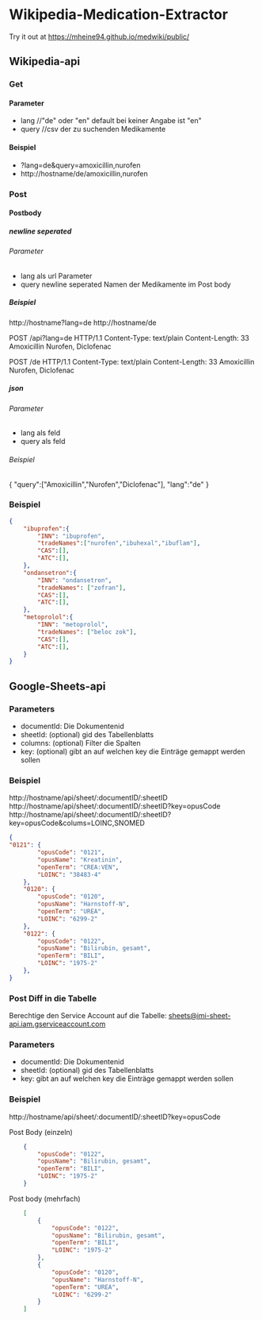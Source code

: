 # Wikipedia-Medication-Extractor

Try it out at https://mheine94.github.io/medwiki/public/

## Wikipedia-api

### Get
#### Parameter
* lang //"de" oder "en" default bei keiner Angabe ist "en"
* query //csv der zu suchenden Medikamente
#### Beispiel
* ?lang=de&query=amoxicillin,nurofen
* http://hostname/de/amoxicillin,nurofen

### Post
#### Postbody
##### newline seperated
###### Parameter 
* lang als url Parameter
* query newline seperated Namen der Medikamente im Post body
##### Beispiel
http://hostname?lang=de
http://hostname/de

POST /api?lang=de HTTP/1.1
Content-Type: text/plain
Content-Length: 33
Amoxicillin
Nurofen,
Diclofenac

POST /de HTTP/1.1
Content-Type: text/plain
Content-Length: 33
Amoxicillin
Nurofen,
Diclofenac

##### json
###### Parameter
* lang als feld
* query als feld
###### Beispiel

{
    "query":["Amoxicillin","Nurofen","Diclofenac"],
    "lang":"de"
}


### Beispiel

```json
{
    "ibuprofen":{
        "INN": "ibuprofen",
        "tradeNames":["nurofen","ibuhexal","ibuflam"],
        "CAS":[],
        "ATC":[],
    },
    "ondansetron":{
        "INN": "ondansetron",
        "tradeNames": ["zofran"],
        "CAS":[],
        "ATC":[],
    },
    "metoprolol":{
        "INN": "metoprolol",
        "tradeNames": ["beloc zok"],
        "CAS":[],
        "ATC":[],
    }
}
```

## Google-Sheets-api
### Parameters
* documentId: Die Dokumentenid
* sheetId: (optional) gid des Tabellenblatts
* columns: (optional) Filter die Spalten
* key: (optional) gibt an auf welchen key die Einträge gemappt werden sollen 

### Beispiel
http://hostname/api/sheet/:documentID/:sheetID  
http://hostname/api/sheet/:documentID/:sheetID?key=opusCode  
http://hostname/api/sheet/:documentID/:sheetID?key=opusCode&colums=LOINC,SNOMED  


```json
{
"0121": {
        "opusCode": "0121",
        "opusName": "Kreatinin",
        "openTerm": "CREA:VEN",
        "LOINC": "38483-4"
    },
    "0120": {
        "opusCode": "0120",
        "opusName": "Harnstoff-N",
        "openTerm": "UREA",
        "LOINC": "6299-2"
    },
    "0122": {
        "opusCode": "0122",
        "opusName": "Bilirubin, gesamt",
        "openTerm": "BILI",
        "LOINC": "1975-2"
    },
}
```

### Post Diff in die Tabelle
Berechtige den Service Account auf die Tabelle:
sheets@imi-sheet-api.iam.gserviceaccount.com

### Parameters
* documentId: Die Dokumentenid
* sheetId: (optional) gid des Tabellenblatts
* key: gibt an auf welchen key die Einträge gemappt werden sollen 

### Beispiel
http://hostname/api/sheet/:documentID/:sheetID?key=opusCode  

Post Body (einzeln)
``` json
    {
        "opusCode": "0122",
        "opusName": "Bilirubin, gesamt",
        "openTerm": "BILI",
        "LOINC": "1975-2"
    }
```
Post body (mehrfach)
``` json
    [
        {
            "opusCode": "0122",
            "opusName": "Bilirubin, gesamt",
            "openTerm": "BILI",
            "LOINC": "1975-2"
        },
        {
            "opusCode": "0120",
            "opusName": "Harnstoff-N",
            "openTerm": "UREA",
            "LOINC": "6299-2"
        }
    ]
```
